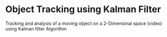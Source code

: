 # Object Tracking using Kalman Filter
Tracking and analysis of a moving object on a 2-Dimenional space (video) using Kalman filter Algorithm
